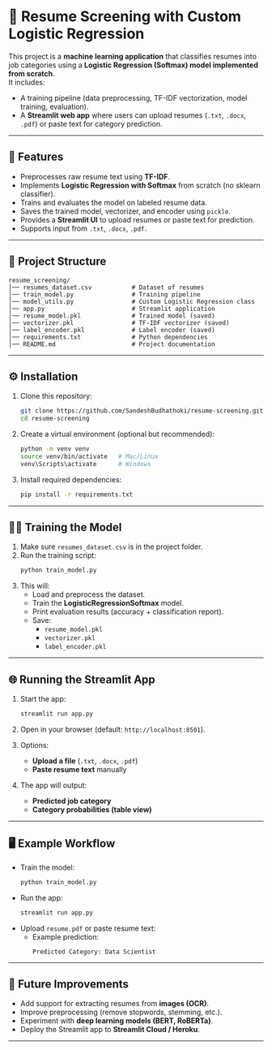 # 📄 Resume Screening with Custom Logistic Regression

This project is a **machine learning application** that classifies resumes into job categories using a **Logistic Regression (Softmax) model implemented from scratch**.  
It includes:  
- A training pipeline (data preprocessing, TF-IDF vectorization, model training, evaluation).  
- A **Streamlit web app** where users can upload resumes (`.txt`, `.docx`, `.pdf`) or paste text for category prediction.  

---

## 🚀 Features
- Preprocesses raw resume text using **TF-IDF**.
- Implements **Logistic Regression with Softmax** from scratch (no sklearn classifier).
- Trains and evaluates the model on labeled resume data.
- Saves the trained model, vectorizer, and encoder using `pickle`.
- Provides a **Streamlit UI** to upload resumes or paste text for prediction.
- Supports input from `.txt`, `.docx`, `.pdf`.

---

## 📂 Project Structure

```
resume_screening/
│── resumes_dataset.csv           # Dataset of resumes
│── train_model.py                # Training pipeline
│── model_utils.py                # Custom Logistic Regression class
│── app.py                        # Streamlit application
│── resume_model.pkl              # Trained model (saved)
│── vectorizer.pkl                # TF-IDF vectorizer (saved)
│── label_encoder.pkl             # Label encoder (saved)
│── requirements.txt              # Python dependencies
│── README.md                     # Project documentation
```

---

## ⚙️ Installation

1. Clone this repository:
   ```bash
   git clone https://github.com/SandeshBudhathoki/resume-screening.git
   cd resume-screening
   ```

2. Create a virtual environment (optional but recommended):
   ```bash
   python -m venv venv
   source venv/bin/activate   # Mac/Linux
   venv\Scripts\activate      # Windows
   ```

3. Install required dependencies:
   ```bash
   pip install -r requirements.txt
   ```

---

## 🧑‍🏫 Training the Model

1. Make sure `resumes_dataset.csv` is in the project folder.
2. Run the training script:
   ```bash
   python train_model.py
   ```
3. This will:
   - Load and preprocess the dataset.
   - Train the **LogisticRegressionSoftmax** model.
   - Print evaluation results (accuracy + classification report).
   - Save:
     - `resume_model.pkl`
     - `vectorizer.pkl`
     - `label_encoder.pkl`

---

## 🌐 Running the Streamlit App

1. Start the app:
   ```bash
   streamlit run app.py
   ```

2. Open in your browser (default: `http://localhost:8501`).

3. Options:
   - **Upload a file** (`.txt`, `.docx`, `.pdf`)  
   - **Paste resume text** manually

4. The app will output:
   - **Predicted job category**  
   - **Category probabilities (table view)**  

---

## 🖥️ Example Workflow
- Train the model:
  ```bash
  python train_model.py
  ```
- Run the app:
  ```bash
  streamlit run app.py
  ```
- Upload `resume.pdf` or paste resume text:
  - Example prediction:  
    ```
    Predicted Category: Data Scientist
    ```

---

## 📝 Future Improvements
- Add support for extracting resumes from **images (OCR)**.
- Improve preprocessing (remove stopwords, stemming, etc.).
- Experiment with **deep learning models (BERT, RoBERTa)**.
- Deploy the Streamlit app to **Streamlit Cloud / Heroku**.

---
